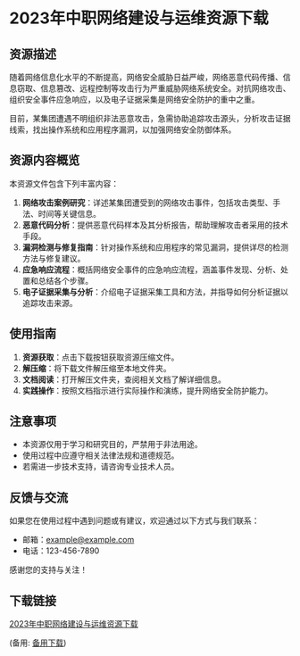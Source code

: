  # 2023年中职网络建设与运维资源下载

 ## 资源描述

 随着网络信息化水平的不断提高，网络安全威胁日益严峻，网络恶意代码传播、信息窃取、信息篡改、远程控制等攻击行为严重威胁网络系统安全。对抗网络攻击、组织安全事件应急响应，以及电子证据采集是网络安全防护的重中之重。

 目前，某集团遭遇不明组织非法恶意攻击，急需协助追踪攻击源头，分析攻击证据线索，找出操作系统和应用程序漏洞，以加强网络安全防御体系。

 ## 资源内容概览

 本资源文件包含下列丰富内容：

 1. **网络攻击案例研究**：详述某集团遭受到的网络攻击事件，包括攻击类型、手法、时间等关键信息。
 2. **恶意代码分析**：提供恶意代码样本及其分析报告，帮助理解攻击者采用的技术手段。
 3. **漏洞检测与修复指南**：针对操作系统和应用程序的常见漏洞，提供详尽的检测方法与修复建议。
 4. **应急响应流程**：概括网络安全事件的应急响应流程，涵盖事件发现、分析、处置和总结各个步骤。
 5. **电子证据采集与分析**：介绍电子证据采集工具和方法，并指导如何分析证据以追踪攻击来源。

 ## 使用指南

 1. **资源获取**：点击下载按钮获取资源压缩文件。
 2. **解压缩**：将下载文件解压缩至本地文件夹。
 3. **文档阅读**：打开解压文件夹，查阅相关文档了解详细信息。
 4. **实践操作**：按照文档指示进行实际操作和演练，提升网络安全防护能力。

 ## 注意事项

 - 本资源仅用于学习和研究目的，严禁用于非法用途。
 - 使用过程中应遵守相关法律法规和道德规范。
 - 若需进一步技术支持，请咨询专业技术人员。

 ## 反馈与交流

 如果您在使用过程中遇到问题或有建议，欢迎通过以下方式与我们联系：

 - 邮箱：example@example.com
 - 电话：123-456-7890

 感谢您的支持与关注！

 ## 下载链接
 [2023年中职网络建设与运维资源下载](https://pan.quark.cn/s/b7baea4ae1ff) 

 (备用: [备用下载](https://pan.baidu.com/s/1qGYgtdBj_w9KAE_SydWulA?pwd=1234))
